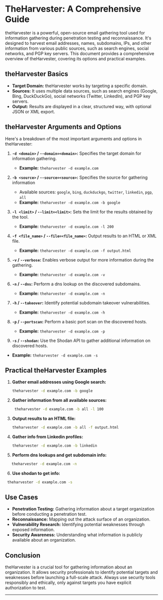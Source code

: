 
# TheHarvester: A Comprehensive Guide

theHarvester is a powerful, open-source email gathering tool used for information gathering during penetration testing and reconnaissance. It's designed to harvest email addresses, names, subdomains, IPs, and other information from various public sources, such as search engines, social networks, and PGP key servers. This document provides a comprehensive overview of theHarvester, covering its options and practical examples.

## theHarvester Basics

*   **Target Domain:** theHarvester works by targeting a specific domain.
*   **Sources:** It uses multiple data sources, such as search engines (Google, Bing, DuckDuckGo), social networks (Twitter, LinkedIn), and PGP key servers.
*   **Output:** Results are displayed in a clear, structured way, with optional JSON or XML export.

## theHarvester Arguments and Options

Here's a breakdown of the most important arguments and options in theHarvester:

1.  **`-d <domain>` / `--domain=<domain>`:** Specifies the target domain for information gathering.
    *   **Example:** `theharvester -d example.com`

2.  **`-b <source>` / `--source=<source>`:** Specifies the source for gathering information
    *   Available sources: `google`, `bing`, `duckduckgo`, `twitter`, `linkedin`, `pgp`, `all`
    *   **Example:** `theharvester -d example.com -b google`

3.  **`-l <limit>` / `--limit=<limit>`:** Sets the limit for the results obtained by the tool.
     *  **Example:** `theharvester -d example.com -l 200`

4.  **`-f <file_name>` / `--file=<file_name>`:** Output results to an HTML or XML file.
    *   **Example:** `theharvester -d example.com -f output.html`

5.  **`-v` / `--verbose`:** Enables verbose output for more information during the gathering.
    *   **Example:** `theharvester -d example.com -v`

6. **`-n` / `--dns`:** Perform a dns lookup on the discovered subdomains.
   * **Example:** `theharvester -d example.com -n`

7.  **`-h` / `--takeover`:** Identify potential subdomain takeover vulnerabilities.
    *   **Example:** `theharvester -d example.com -h`

8.  **`-p` / `--portscan`:** Perform a basic port scan on the discovered hosts.
     *  **Example:** `theharvester -d example.com -p`

9. **`-s` / `--shodan`:** Use the Shodan API to gather additional information on discovered hosts.
  *   **Example:** `theharvester -d example.com -s`

## Practical theHarvester Examples

1.  **Gather email addresses using Google search:**
    ```bash
    theharvester -d example.com -b google
    ```
2.  **Gather information from all available sources:**
    ```bash
     theharvester -d example.com -b all -l 100
    ```
3.  **Output results to an HTML file:**
    ```bash
    theharvester -d example.com -b all -f output.html
    ```
4. **Gather info from Linkedin profiles:**
   ```bash
   theharvester -d example.com -b linkedin
   ```

5. **Perform dns lookups and get subdomain info:**
  ```bash
     theharvester -d example.com -n
  ```
6. **Use shodan to get info:**
  ```bash
   theharvester -d example.com -s
   ```

## Use Cases

*   **Penetration Testing:** Gathering information about a target organization before conducting a penetration test.
*   **Reconnaissance:** Mapping out the attack surface of an organization.
*   **Vulnerability Research:** Identifying potential weaknesses through exposed information.
*   **Security Awareness:** Understanding what information is publicly available about an organization.

## Conclusion

theHarvester is a crucial tool for gathering information about an organization. It allows security professionals to identify potential targets and weaknesses before launching a full-scale attack. Always use security tools responsibly and ethically, only against targets you have explicit authorization to test.

---
